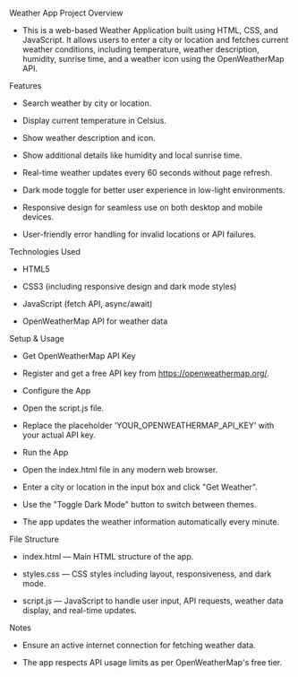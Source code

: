 Weather App
Project Overview
- This is a web-based Weather Application built using HTML, CSS, and JavaScript. It allows users to enter a city or location and fetches current weather conditions, including temperature, weather description, humidity, sunrise time, and a weather icon using the OpenWeatherMap API.

Features
- Search weather by city or location.

- Display current temperature in Celsius.

- Show weather description and icon.

- Show additional details like humidity and local sunrise time.

- Real-time weather updates every 60 seconds without page refresh.

- Dark mode toggle for better user experience in low-light environments.

- Responsive design for seamless use on both desktop and mobile devices.

- User-friendly error handling for invalid locations or API failures.

Technologies Used
- HTML5

- CSS3 (including responsive design and dark mode styles)

- JavaScript (fetch API, async/await)

- OpenWeatherMap API for weather data

Setup & Usage
- Get OpenWeatherMap API Key

- Register and get a free API key from https://openweathermap.org/.

- Configure the App

- Open the script.js file.

- Replace the placeholder 'YOUR_OPENWEATHERMAP_API_KEY' with your actual API key.

- Run the App

- Open the index.html file in any modern web browser.

- Enter a city or location in the input box and click "Get Weather".

- Use the "Toggle Dark Mode" button to switch between themes.

- The app updates the weather information automatically every minute.

File Structure
- index.html — Main HTML structure of the app.

- styles.css — CSS styles including layout, responsiveness, and dark mode.

- script.js — JavaScript to handle user input, API requests, weather data display, and real-time updates.

Notes
- Ensure an active internet connection for fetching weather data.

- The app respects API usage limits as per OpenWeatherMap's free tier.

